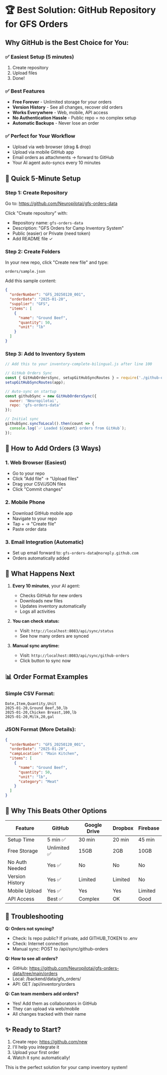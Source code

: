 # 🏆 Best Solution: GitHub Repository for GFS Orders

## Why GitHub is the Best Choice for You:

### ✅ **Easiest Setup** (5 minutes)
1. Create repository
2. Upload files
3. Done!

### ✅ **Best Features**
- **Free Forever** - Unlimited storage for your orders
- **Version History** - See all changes, recover old orders
- **Works Everywhere** - Web, mobile, API access
- **No Authentication Hassle** - Public repo = no complex setup
- **Automatic Backups** - Never lose an order

### ✅ **Perfect for Your Workflow**
- Upload via web browser (drag & drop)
- Upload via mobile GitHub app
- Email orders as attachments → forward to GitHub
- Your AI agent auto-syncs every 10 minutes

## 🚀 Quick 5-Minute Setup

### Step 1: Create Repository
Go to: https://github.com/Neuropilotai/gfs-orders-data

Click "Create repository" with:
- Repository name: `gfs-orders-data`
- Description: "GFS Orders for Camp Inventory System"
- Public (easier) or Private (need token)
- Add README file ✓

### Step 2: Create Folders
In your new repo, click "Create new file" and type:
```
orders/sample.json
```

Add this sample content:
```json
{
  "orderNumber": "GFS_20250120_001",
  "orderDate": "2025-01-20",
  "supplier": "GFS",
  "items": [
    {
      "name": "Ground Beef",
      "quantity": 50,
      "unit": "lb"
    }
  ]
}
```

### Step 3: Add to Inventory System
```javascript
// Add this to your inventory-complete-bilingual.js after line 100

// GitHub Orders Sync
const { GitHubOrdersSync, setupGitHubSyncRoutes } = require('./github-orders-sync');
setupGitHubSyncRoutes(app);

// Auto-sync on startup
const githubSync = new GitHubOrdersSync({
  owner: 'Neuropilotai',
  repo: 'gfs-orders-data'
});

// Initial sync
githubSync.syncToLocal().then(count => {
  console.log(`✅ Loaded ${count} orders from GitHub`);
});
```

## 📱 How to Add Orders (3 Ways)

### 1. **Web Browser** (Easiest)
- Go to your repo
- Click "Add file" → "Upload files"
- Drag your CSV/JSON files
- Click "Commit changes"

### 2. **Mobile Phone**
- Download GitHub mobile app
- Navigate to your repo
- Tap + → "Create file"
- Paste order data

### 3. **Email Integration** (Automatic)
- Set up email forward to: `gfs-orders-data@noreply.github.com`
- Orders automatically added

## 🤖 What Happens Next

1. **Every 10 minutes**, your AI agent:
   - Checks GitHub for new orders
   - Downloads new files
   - Updates inventory automatically
   - Logs all activities

2. **You can check status:**
   - Visit: `http://localhost:8083/api/sync/status`
   - See how many orders are synced

3. **Manual sync anytime:**
   - Visit: `http://localhost:8083/api/sync/github-orders`
   - Click button to sync now

## 📊 Order Format Examples

### Simple CSV Format:
```csv
Date,Item,Quantity,Unit
2025-01-20,Ground Beef,50,lb
2025-01-20,Chicken Breast,100,lb
2025-01-20,Milk,20,gal
```

### JSON Format (More Details):
```json
{
  "orderNumber": "GFS_20250120_001",
  "orderDate": "2025-01-20",
  "campLocation": "Main Kitchen",
  "items": [
    {
      "name": "Ground Beef",
      "quantity": 50,
      "unit": "lb",
      "category": "Meat"
    }
  ]
}
```

## 🎯 Why This Beats Other Options

| Feature | GitHub | Google Drive | Dropbox | Firebase |
|---------|---------|--------------|---------|----------|
| Setup Time | 5 min ✅ | 30 min | 20 min | 45 min |
| Free Storage | Unlimited ✅ | 15GB | 2GB | 10GB |
| No Auth Needed | Yes ✅ | No | No | No |
| Version History | Yes ✅ | Limited | Limited | No |
| Mobile Upload | Yes ✅ | Yes | Yes | Limited |
| API Access | Best ✅ | Complex | OK | Good |

## 🔧 Troubleshooting

**Q: Orders not syncing?**
- Check: Is repo public? If private, add GITHUB_TOKEN to .env
- Check: Internet connection
- Manual sync: POST to /api/sync/github-orders

**Q: How to see all orders?**
- GitHub: https://github.com/Neuropilotai/gfs-orders-data/tree/main/orders
- Local: /backend/data/gfs_orders/
- API: GET /api/inventory/orders

**Q: Can team members add orders?**
- Yes! Add them as collaborators in GitHub
- They can upload via web/mobile
- All changes tracked with their name

## ✨ Ready to Start?

1. Create repo: https://github.com/new
2. I'll help you integrate it
3. Upload your first order
4. Watch it sync automatically!

This is the perfect solution for your camp inventory system!